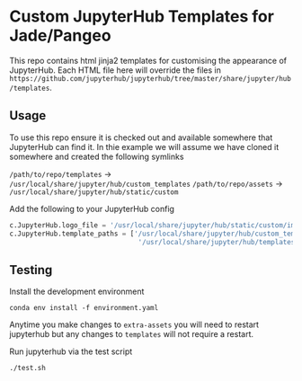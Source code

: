 # Custom JupyterHub Templates for Jade/Pangeo

This repo contains html jinja2 templates for customising the appearance of JupyterHub. Each HTML file here will override the files in `https://github.com/jupyterhub/jupyterhub/tree/master/share/jupyter/hub/templates`.

## Usage

To use this repo ensure it is checked out and available somewhere that JupyterHub can find it. In thie example we will assume we have cloned it somewhere and created the following symlinks

`/path/to/repo/templates` -> `/usr/local/share/jupyter/hub/custom_templates`
`/path/to/repo/assets` -> `/usr/local/share/jupyter/hub/static/custom`

Add the following to your JupyterHub config

```python
c.JupyterHub.logo_file = '/usr/local/share/jupyter/hub/static/custom/images/logo.png'
c.JupyterHub.template_paths = ['/usr/local/share/jupyter/hub/custom_templates/',
                                '/usr/local/share/jupyter/hub/templates/']
```

## Testing

Install the development environment

```shell
conda env install -f environment.yaml
```

Anytime you make changes to `extra-assets` you will need to restart
jupyterhub but any changes to `templates` will not require a restart.

Run jupyterhub via the test script

```shell
./test.sh
```
